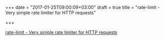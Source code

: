 +++
date = "2017-01-25T09:00:09+03:00"
draft = true
title = "rate-limit - Very simple rate limiter for HTTP requests"

+++

<p><a href="https://github.com/ahmdrz/rate-limit">rate-limit - Very simple rate limiter for HTTP requests</a></p>
